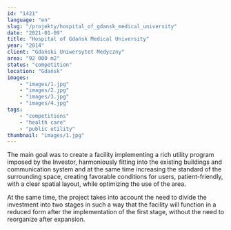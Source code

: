 ```yaml
---
id: "1421"
language: "en"
slug: "/projekty/hospital_of_gdansk_medical_university"
date: "2021-01-09"
title: "Hospital of Gdańsk Medical University"
year: "2014"
client: "Gdański Uniwersytet Medyczny"
area: "92 000 m2"
status: "competition"
location: "Gdańsk"
images: 
    - "images/1.jpg"
    - "images/2.jpg"
    - "images/3.jpg"
    - "images/4.jpg"    
tags: 
    - "competitions"
    - "health care"
    - "public utility"
thumbnail: "images/1.jpg"
---
```

The main goal was to create a&nbsp;facility implementing a&nbsp;rich utility program imposed by the Investor, harmoniously fitting into the existing buildings and communication system and at the same time increasing the standard of the surrounding space, creating favorable conditions for users, patient-friendly, with a&nbsp;clear spatial layout, while optimizing the use of the area.

At the same time, the project takes into account the need to divide the investment into two stages in such a&nbsp;way that the facility will function in a reduced form after the implementation of the first stage, without the need to reorganize after expansion.

